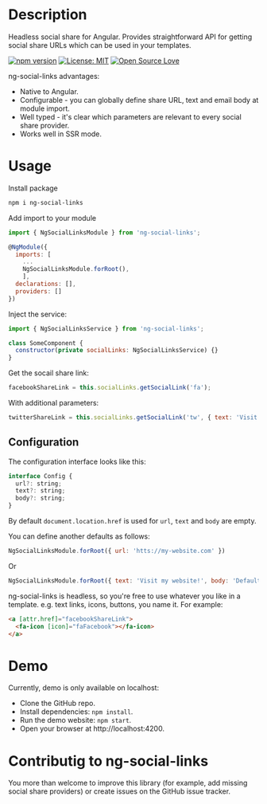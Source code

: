 # Description
Headless social share for Angular. Provides straightforward API for getting social share URLs which can be used in your templates.

[![npm version](https://badge.fury.io/js/ng-social-links.svg)](https://badge.fury.io/js/ng-social-links)
[![License: MIT](https://img.shields.io/badge/License-MIT-green.svg)](https://github.com/aramwram/ng-social-links/blob/master/LICENSE.md)
[![Open Source Love](https://badges.frapsoft.com/os/v2/open-source.svg?v=103)](https://github.com/ellerbrock/open-source-badges/)

ng-social-links advantages:
 * Native to Angular.
 * Configurable - you can globally define share URL, text and email body at module import.
 * Well typed - it's clear which parameters are relevant to every social share provider.
 * Works well in SSR mode.

# Usage
Install package
```sh
npm i ng-social-links
```
Add import to your module
```js
import { NgSocialLinksModule } from 'ng-social-links';

@NgModule({
  imports: [
    ...
    NgSocialLinksModule.forRoot(),
    ],
  declarations: [],
  providers: []
})
```
Inject the service:
```js
import { NgSocialLinksService } from 'ng-social-links';

class SomeComponent {
  constructor(private socialLinks: NgSocialLinksService) {}
}
````
Get the socail share link:
```js
facebookShareLink = this.socialLinks.getSocialLink('fa');
```
With additional parameters:
```js
twitterShareLink = this.socialLinks.getSocialLink('tw', { text: 'Visit my website!' });
```

## Configuration
The configuration interface looks like this:
```js
interface Config {
  url?: string;
  text?: string;
  body?: string;
}
```
By default `document.location.href` is used for `url`, `text` and `body` are empty.

You can define another defaults as follows:
```js
NgSocialLinksModule.forRoot({ url: 'htts://my-website.com' })
```
Or
```js
NgSocialLinksModule.forRoot({ text: 'Visit my website!', body: 'Default email body...' })
```

ng-social-links is headless, so you're free to use whatever you like in a template. e.g. text links, icons, buttons, you name it. For example:
```html
<a [attr.href]="facebookShareLink">
  <fa-icon [icon]="faFacebook"></fa-icon>
</a>
```

# Demo
Currently, demo is only available on localhost:
 * Clone the GitHub repo.
 * Install dependencies: `npm install`.
 * Run the demo website: `npm start`.
 * Open your browser at http://localhost:4200.

# Contributig to ng-social-links
You more than welcome to improve this library (for example, add missing social share providers) or create issues on the GitHub issue tracker.
